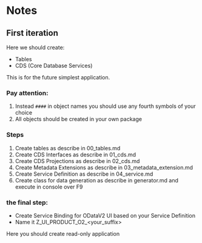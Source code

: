 # Notes
## First iteration

Here we should create:
- Tables
- CDS (Core Database Services)
 
 This is for the future simplest application.

 ### Pay attention:
 1. Instead `####` in object names you should use any fourth symbols of your choice
 2. All objects should be created in your own package

### Steps
1. Create tables as describe in 00_tables.md
2. Create CDS Interfaces as describe in 01_cds.md
3. Create CDS Projections as describe in 02_cds.md
4. Create Metadata Extensions as describe in 03_metadata_extension.md
5. Create Service Definition as describe in 04_service.md
6. Create class for data generation as describe in generator.md and execute in console over F9

### the final step:
- Create Service Binding for ODataV2 UI based on your Service Definition
- Name it Z_UI_PRODUCT_O2_<your_suffix>


Here you should create read-only application
